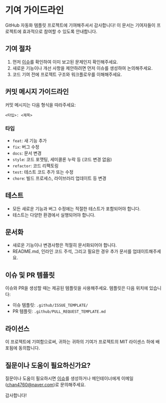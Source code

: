 # 기여 가이드라인

GitHub 자동화 템플릿 프로젝트에 기여해주셔서 감사합니다! 이 문서는 기여자들이 프로젝트에 효과적으로 참여할 수 있도록 안내합니다.

## 기여 절차

1. 먼저 [이슈](https://github.com/Cassiiopeia/suh-github-template/issues)를 확인하여 이미 보고된 문제인지 확인해주세요.
2. 새로운 기능이나 개선 사항을 제안하려면 먼저 이슈를 생성하여 논의해주세요.
3. 코드 기여 전에 프로젝트 구조와 워크플로우를 이해해주세요.

## 커밋 메시지 가이드라인

커밋 메시지는 다음 형식을 따라주세요:

```
<타입>: <제목>
```

### 타입

- `feat`: 새 기능 추가
- `fix`: 버그 수정
- `docs`: 문서 변경
- `style`: 코드 포맷팅, 세미콜론 누락 등 (코드 변경 없음)
- `refactor`: 코드 리팩토링
- `test`: 테스트 코드 추가 또는 수정
- `chore`: 빌드 프로세스, 라이브러리 업데이트 등 변경

## 테스트

- 모든 새로운 기능과 버그 수정에는 적절한 테스트가 포함되어야 합니다.
- 테스트는 다양한 환경에서 실행되어야 합니다.

## 문서화

- 새로운 기능이나 변경사항은 적절히 문서화되어야 합니다.
- README.md, 인라인 코드 주석, 그리고 필요한 경우 추가 문서를 업데이트해주세요.

## 이슈 및 PR 템플릿

이슈와 PR을 생성할 때는 제공된 템플릿을 사용해주세요. 템플릿은 다음 위치에 있습니다:

- 이슈 템플릿: `.github/ISSUE_TEMPLATE/`
- PR 템플릿: `.github/PULL_REQUEST_TEMPLATE.md`

## 라이선스

이 프로젝트에 기여함으로써, 귀하는 귀하의 기여가 프로젝트의 MIT 라이센스 하에 배포됨에 동의합니다.

## 질문이나 도움이 필요하신가요?

질문이나 도움이 필요하시면 [이슈](https://github.com/Cassiiopeia/suh-github-template/issues)를 생성하거나 메인테이너에게 이메일(chan4760@naver.com)로 문의해주세요.

감사합니다!
